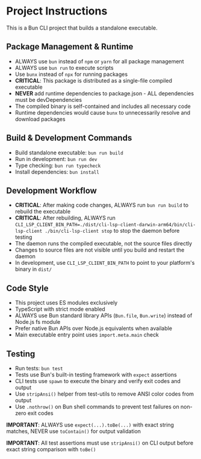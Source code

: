 # Project Instructions

This is a Bun CLI project that builds a standalone executable.

## Package Management & Runtime

- ALWAYS use `bun` instead of `npm` or `yarn` for all package management
- ALWAYS use `bun run` to execute scripts
- Use `bunx` instead of `npx` for running packages
- **CRITICAL**: This package is distributed as a single-file compiled executable
- **NEVER** add runtime dependencies to package.json - ALL dependencies must be devDependencies
- The compiled binary is self-contained and includes all necessary code
- Runtime dependencies would cause `bunx` to unnecessarily resolve and download packages

## Build & Development Commands

- Build standalone executable: `bun run build`
- Run in development: `bun run dev`
- Type checking: `bun run typecheck`
- Install dependencies: `bun install`

## Development Workflow

- **CRITICAL**: After making code changes, ALWAYS run `bun run build` to rebuild the executable
- **CRITICAL**: After rebuilding, ALWAYS run `CLI_LSP_CLIENT_BIN_PATH=./dist/cli-lsp-client-darwin-arm64/bin/cli-lsp-client ./bin/cli-lsp-client stop` to stop the daemon before testing
- The daemon runs the compiled executable, not the source files directly
- Changes to source files are not visible until you build and restart the daemon
- In development, use `CLI_LSP_CLIENT_BIN_PATH` to point to your platform's binary in `dist/`

## Code Style

- This project uses ES modules exclusively
- TypeScript with strict mode enabled
- ALWAYS use Bun standard library APIs (`Bun.file`, `Bun.write`) instead of Node.js fs module
- Prefer native Bun APIs over Node.js equivalents when available
- Main executable entry point uses `import.meta.main` check

## Testing

- Run tests: `bun test`
- Tests use Bun's built-in testing framework with `expect` assertions
- CLI tests use `spawn` to execute the binary and verify exit codes and output
- Use `stripAnsi()` helper from test-utils to remove ANSI color codes from output
- Use `.nothrow()` on Bun shell commands to prevent test failures on non-zero exit codes

**IMPORTANT**: ALWAYS use `expect(...).toBe(...)` with exact string matches, NEVER use `toContain()` for output validation

**IMPORTANT**: All test assertions must use `stripAnsi()` on CLI output before exact string comparison with `toBe()`
